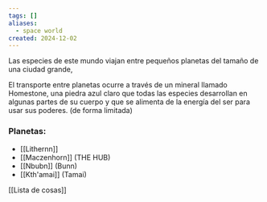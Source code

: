 ```yaml
---
tags: []
aliases:
  - space world
created: 2024-12-02
---
```


Las especies de este mundo viajan entre pequeños planetas del tamaño de una ciudad grande, 

El transporte entre planetas ocurre a través de un mineral llamado Homestone, una piedra azul claro que todas las especies desarrollan en algunas partes de su cuerpo y que se alimenta de la energía del ser para usar sus poderes. (de forma limitada)  
### Planetas:
- [[Lithernn]]
- [[Maczenhorn]]  (THE HUB)
- [[Nbubn]] (Bunn)
- [[Kth'amai]] (Tamai)

[[Lista de cosas]]
